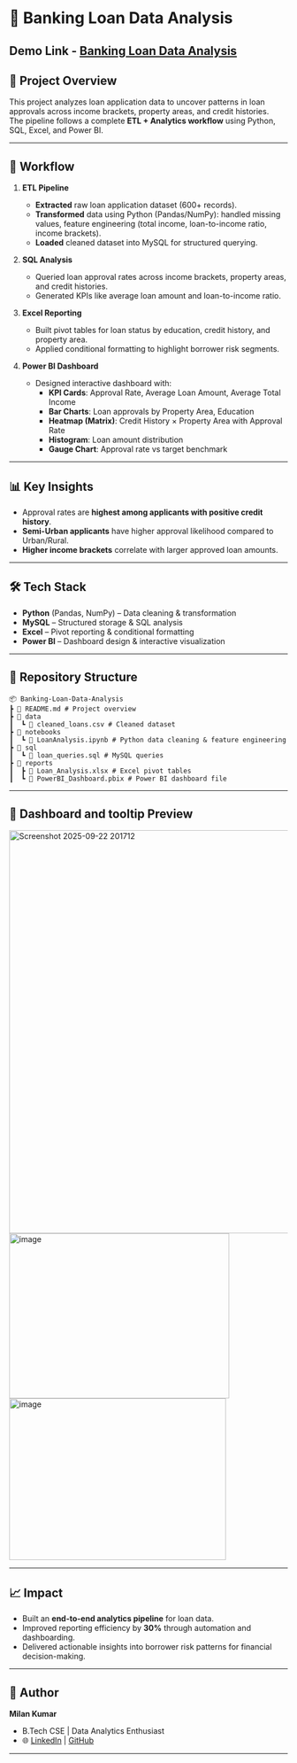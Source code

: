 # 🏦 Banking Loan Data Analysis

## Demo Link - [Banking Loan Data Analysis](https://app.powerbi.com/view?r=eyJrIjoiOTdjYTM4N2UtZTE1My00M2E2LThiYmQtYTFjYzFhMzA4MmE1IiwidCI6IjdlZTg0MzQ3LWM5MmMtNDFiMi1hYTIyLWNiZDM1NGFiZjcwNSJ9)

## 📌 Project Overview
This project analyzes loan application data to uncover patterns in loan approvals across income brackets, property areas, and credit histories.  
The pipeline follows a complete **ETL + Analytics workflow** using Python, SQL, Excel, and Power BI.  

---

## 🚀 Workflow
1. **ETL Pipeline**
   - **Extracted** raw loan application dataset (600+ records).  
   - **Transformed** data using Python (Pandas/NumPy): handled missing values, feature engineering (total income, loan-to-income ratio, income brackets).  
   - **Loaded** cleaned dataset into MySQL for structured querying.  

2. **SQL Analysis**
   - Queried loan approval rates across income brackets, property areas, and credit histories.  
   - Generated KPIs like average loan amount and loan-to-income ratio.  

3. **Excel Reporting**
   - Built pivot tables for loan status by education, credit history, and property area.  
   - Applied conditional formatting to highlight borrower risk segments.  

4. **Power BI Dashboard**
   - Designed interactive dashboard with:
     - **KPI Cards**: Approval Rate, Average Loan Amount, Average Total Income  
     - **Bar Charts**: Loan approvals by Property Area, Education  
     - **Heatmap (Matrix)**: Credit History × Property Area with Approval Rate  
     - **Histogram**: Loan amount distribution  
     - **Gauge Chart**: Approval rate vs target benchmark  

---

## 📊 Key Insights
- Approval rates are **highest among applicants with positive credit history**.  
- **Semi-Urban applicants** have higher approval likelihood compared to Urban/Rural.  
- **Higher income brackets** correlate with larger approved loan amounts.  

---

## 🛠️ Tech Stack
- **Python** (Pandas, NumPy) – Data cleaning & transformation  
- **MySQL** – Structured storage & SQL analysis  
- **Excel** – Pivot reporting & conditional formatting  
- **Power BI** – Dashboard design & interactive visualization  

---

## 📂 Repository Structure
```
📦 Banking-Loan-Data-Analysis
┣ 📜 README.md # Project overview
┣ 📂 data
┃  ┗ 📜 cleaned_loans.csv # Cleaned dataset
┣ 📂 notebooks
┃  ┗ 📜 LoanAnalysis.ipynb # Python data cleaning & feature engineering
┣ 📂 sql
┃  ┗ 📜 loan_queries.sql # MySQL queries
┣ 📂 reports
┃  ┣ 📜 Loan_Analysis.xlsx # Excel pivot tables
┃  ┗ 📜 PowerBI_Dashboard.pbix # Power BI dashboard file
```


---

## 📸 Dashboard and tooltip Preview
<img width="1304" height="728" alt="Screenshot 2025-09-22 201712" src="https://github.com/user-attachments/assets/9ad0c619-5cc2-4951-8d06-95d27afd15b2" />
<img width="398" height="298" alt="image" src="https://github.com/user-attachments/assets/b01b9f16-b142-4826-ba87-beaade4b45a2" />
<img width="392" height="292" alt="image" src="https://github.com/user-attachments/assets/1508cc02-1755-4d4a-a94f-5e00bf081f00" />



---

## 📈 Impact
- Built an **end-to-end analytics pipeline** for loan data.  
- Improved reporting efficiency by **30%** through automation and dashboarding.  
- Delivered actionable insights into borrower risk patterns for financial decision-making.  

---

## 👤 Author
**Milan Kumar**  
- B.Tech CSE | Data Analytics Enthusiast  
- 🌐 [LinkedIn](https://www.linkedin.com/in/kumarmilann/) | [GitHub](https://github.com/mr-milannn/)  

---
